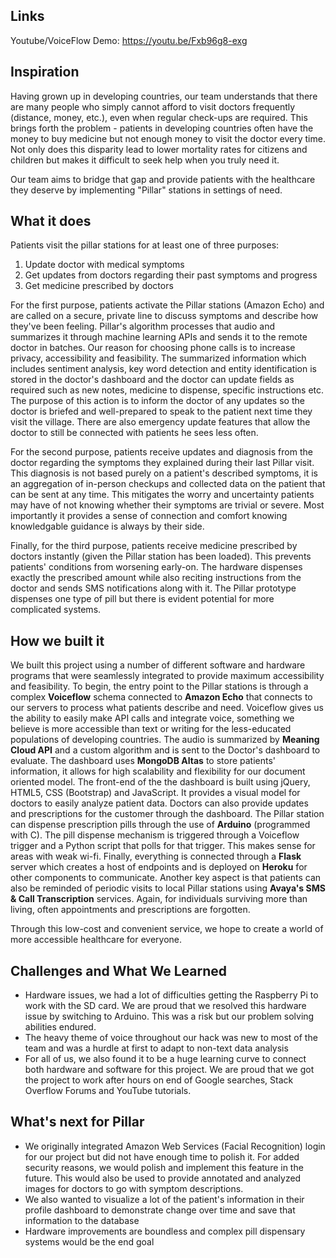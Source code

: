 ## Links
Youtube/VoiceFlow Demo: https://youtu.be/Fxb96g8-exg


## Inspiration
Having grown up in developing countries, our team understands that there are many people who simply cannot afford to visit doctors frequently (distance, money, etc.), even when regular check-ups are required. This brings forth the problem - patients in developing countries often have the money to buy medicine but not enough money to visit the doctor every time. Not only does this disparity lead to lower mortality rates for citizens and children but makes it difficult to seek help when you truly need it.

Our team aims to bridge that gap and provide patients with the healthcare they deserve by implementing "Pillar" stations in settings of need.

## What it does
Patients visit the pillar stations for at least one of three purposes: 
1. Update doctor with medical symptoms
2. Get updates from doctors regarding their past symptoms and progress 
3. Get medicine prescribed by doctors

For the first purpose, patients activate the Pillar stations (Amazon Echo) and are called on a secure, private line to discuss symptoms and describe how they've been feeling. Pillar's algorithm processes that audio and summarizes it through machine learning APIs and sends it to the remote doctor in batches. Our reason for choosing phone calls is to increase privacy, accessibility and feasibility. The summarized information which includes sentiment analysis, key word detection and entity identification is stored in the doctor's dashboard and the doctor can update fields as required such as new notes, medicine to dispense, specific instructions etc. The purpose of this action is to inform the doctor of any updates so the doctor is briefed and well-prepared to speak to the patient next time they visit the village. There are also emergency update features that allow the doctor to still be connected with patients he sees less often.

For the second purpose, patients receive updates and diagnosis from the doctor regarding the symptoms they explained during their last Pillar visit. This diagnosis is not based purely on a patient's described symptoms, it is an aggregation of in-person checkups and collected data on the patient that can be sent at any time. This mitigates the worry and uncertainty patients may have of not knowing whether their symptoms are trivial or severe. Most importantly it provides a sense of connection and comfort knowing knowledgable guidance is always by their side. 

Finally, for the third purpose, patients receive medicine prescribed by doctors instantly (given the Pillar station has been loaded). This prevents patients' conditions from worsening early-on. The hardware dispenses exactly the prescribed amount while also reciting instructions from the doctor and sends SMS notifications along with it. The Pillar prototype dispenses one type of pill but there is evident potential for more complicated systems. 

## How we built it
We built this project using a number of different software and hardware programs that were seamlessly integrated to provide maximum accessibility and feasibility. To begin, the entry point to the Pillar stations is through a complex **Voiceflow** schema connected to **Amazon Echo** that connects to our servers to process what patients describe and need. Voiceflow gives us the ability to easily make API calls and integrate voice, something we believe is more accessible than text or writing for the less-educated populations of developing countries. The audio is summarized by **Meaning Cloud API** and a custom algorithm and is sent to the Doctor's dashboard to evaluate. The dashboard uses **MongoDB Altas** to store patients' information, it allows for high scalability and flexibility for our document oriented model. The front-end of the the dashboard is built using jQuery, HTML5, CSS (Bootstrap) and JavaScript. It provides a visual model for doctors to easily analyze patient data. Doctors can also provide updates and prescriptions for the customer through the dashboard. The Pillar station can dispense prescription pills through the use of **Arduino** (programmed with C). The pill dispense mechanism is triggered through a Voiceflow trigger and a Python script that polls for that trigger. This makes sense for areas with weak wi-fi. Finally, everything is connected through a **Flask** server which creates a host of endpoints and is deployed on **Heroku** for other components to communicate. Another key aspect is that patients can also be reminded of periodic visits to local Pillar stations using **Avaya's SMS & Call Transcription** services. Again, for individuals surviving more than living, often appointments and prescriptions are forgotten.

Through this low-cost and convenient service, we hope to create a world of more accessible healthcare for everyone.


## Challenges and What We Learned
- Hardware issues, we had a lot of difficulties getting the Raspberry Pi to work with the SD card. We are proud that we resolved this hardware issue by switching to Arduino. This was a risk but our problem solving abilities endured.
- The heavy theme of voice throughout our hack was new to most of the team and was a hurdle at first to adapt to non-text data analysis
- For all of us, we also found it to be a huge learning curve to connect both hardware and software for this project. We are proud that we got the project to work after hours on end of Google searches, Stack Overflow Forums and YouTube tutorials. 


## What's next for Pillar
- We originally integrated Amazon Web Services (Facial Recognition) login for our project but did not have enough time to polish it. For added security reasons, we would polish and implement this feature in the future. This would also be used to provide annotated and analyzed images for doctors to go with symptom descriptions.
- We also wanted to visualize a lot of the patient's information in their profile dashboard to demonstrate change over time and save that information to the database
- Hardware improvements are boundless and complex pill dispensary systems would be the end goal
